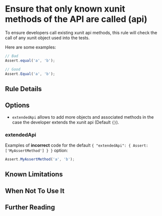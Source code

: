 # Ensure that only known xunit methods of the API are called (api)

To ensure developers call existing xunit api methods, this rule will check the call of any xunit object used into the tests.

Here are some examples:

```js
// Bad
Assert.equal('a', 'b');

// Good
Assert.Equal('a', 'b');

```

## Rule Details

## Options

* `extendedApi` allows to add more objects and associated methods in the case the developer extends the xunit api (Default `{}`).

### extendedApi

Examples of **incorrect** code for the default `{ "extendedApi": { Assert: ['MyAssertMethod'] } }` option:

```js
Assert.MyAssertMethod('a', 'b');
```

## Known Limitations

## When Not To Use It

## Further Reading
